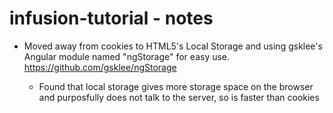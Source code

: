 # infusion-tutorial - notes

* Moved away from cookies to HTML5's Local Storage and using gsklee's Angular module named "ngStorage" for easy use. https://github.com/gsklee/ngStorage

  - Found that local storage gives more storage space on the browser and purposfully does not talk to the server, so is faster than cookies
  
